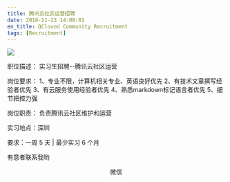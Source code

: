 ```yaml
---
title: 腾讯云社区运营招聘
date: 2018-11-23 14:08:01
en_title: QClound Community Recruitment
tags: [Recruitment]
---
```


<img src="https://img.yingjoy.cn/image/2018/11/ba-logo-15.png" />

职位描述：
实习生招聘--腾讯云社区运营

岗位要求：
1、专业不限，计算机相关专业、英语良好优先
2、有技术文章撰写经验者优先
3、有云服务使用经验者优先
4、熟悉markdown标记语言者优先
5、细节把控力强

岗位职责：
负责腾讯云社区维护和运营

实习地点：深圳

要求：一周 5 天 | 最少实习 6 个月

有意者联系我哟

<img src="https://img.yingjoy.cn/image/2018/11/mmqrcode1542953385265.jpg" alt="" />

<div align=center>微信</div>